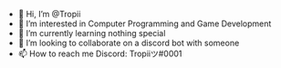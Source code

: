 - 👋 Hi, I’m @Tropii
- 👀 I’m interested in Computer Programming and Game Development
- 🌱 I’m currently learning nothing special
- 💞️ I’m looking to collaborate on a discord bot with someone
- 📫 How to reach me Discord: Tropiiツ#0001
